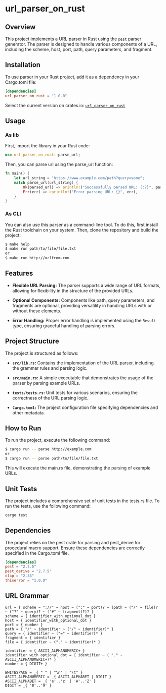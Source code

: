 # url_parser_on_rust

## Overview

This project implements a URL parser in Rust using the [`pest`](https://pest.rs/) parser generator. The parser is designed to handle various components of a URL, including the scheme, host, port, path, query parameters, and fragment.

## Installation
To use parser in your Rust project, add it as a dependency in your Cargo.toml file:
```toml
[dependencies]
url_parser_on_rust = "1.0.0"
```
Select the current version on crates.io: [`url_parser_on_rust`](https://crates.io/crates/url_parser_on_rust)
## Usage
### As lib
First, import the library in your Rust code:
```rust
use url_parser_on_rust::parse_url;
```
Then, you can parse url using the parse_url function:
```rust
fn main() {
    let url_string = "https://www.example.com/path?query=some";
    match parse_url(url_string) {
        Ok(parsed_url) => println!("Successfully parsed URL: {:?}", parsed_url),
        Err(err) => eprintln!("Error parsing URL: {}", err),
    }
}
```
### As CLI
You can also use this parser as a command-line tool. To do this, first install the Rust toolchain on your system. Then, clone the repository and build the project:
```bash
$ make help
$ make run path/to/file/file.txt 
or
$ make run http://urlfrom.com
```

## Features

- **Flexible URL Parsing:** The parser supports a wide range of URL formats, allowing for flexibility in the structure of the provided URLs.

- **Optional Components:** Components like path, query parameters, and fragments are optional, providing versatility in handling URLs with or without these elements.

- **Error Handling:** Proper error handling is implemented using the `Result` type, ensuring graceful handling of parsing errors.

## Project Structure

The project is structured as follows:

- **`src/lib.rs`:** Contains the implementation of the URL parser, including the grammar rules and parsing logic.

- **`src/main.rs`:** A simple executable that demonstrates the usage of the parser by parsing example URLs.

- **`tests/tests.rs`:** Unit tests for various scenarios, ensuring the correctness of the URL parsing logic.

- **`Cargo.toml`:** The project configuration file specifying dependencies and other metadata.

## How to Run

To run the project, execute the following command:

```bash
$ cargo run -- parse http://example.com
or
$ cargo run -- parse path/to/file/file.txt
```
This will execute the main.rs file, demonstrating the parsing of example URLs.

## Unit Tests

The project includes a comprehensive set of unit tests in the tests.rs file. To run the tests, use the following command:

```bash
cargo test
```
## Dependencies

The project relies on the pest crate for parsing and pest_derive for procedural macro support. Ensure these dependencies are correctly specified in the Cargo.toml file.


```toml
[dependencies]
pest = "2.7.5"
pest_derive = "2.7.5"  
clap = "2.33"
thiserror = "1.0.0" 
```

## URL Grammar
```pest
url = { scheme ~ "://" ~ host ~ (":" ~ port)? ~ (path ~ ("/" ~ file)? ~ ("?" ~ query)? ~ ("#" ~ fragment)?)? }
scheme = { identifier_with_optional_dot }
host = { identifier_with_optional_dot }
port = { number }
path = { "/" ~ identifier ~ ("/" ~ identifier)* }
query = { identifier ~ ("=" ~ identifier)* }
fragment = { identifier }
file = { identifier ~ ("." ~ identifier)* }

identifier = { ASCII_ALPHANUMERIC+ }
identifier_with_optional_dot = { identifier ~ ( "." ~ ASCII_ALPHANUMERIC+)* }
number = { DIGIT+ }

WHITESPACE = _{ " " | "\n" | "\t" }
ASCII_ALPHANUMERIC = _{ ASCII_ALPHABET | DIGIT }
ASCII_ALPHABET = _{ 'a'..'z' | 'A'..'Z' }
DIGIT = _{ '0'..'9' }
```
